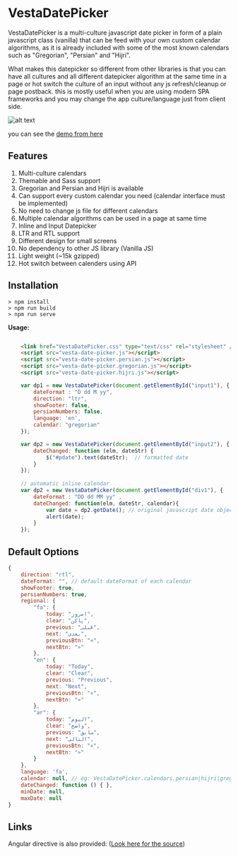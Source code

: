 # VestaDatePicker

VestaDatePicker is a multi-culture javascript date picker in form of a plain javascript class (vanilla) that can be feed with your own custom calendar algorithms, as it is already included with some of the most known calendars such as "Gregorian", "Persian" and "Hijri".

What makes this datepicker so different from other libraries is that you can have all cultures and all different datepicker algorithm at the same time in a page or hot switch the culture of an input without any js refresh/cleanup or page postback. this is mostly useful when you are using modern SPA frameworks and you may change the app culture/language just from client side.

![alt text](http://uupload.ir/files/o7p3_datepicker.jpg)

you can see the [demo from here](https://vestadp-fe09a.web.app/)


## Features

1. Multi-culture calendars
2. Themable and Sass support
3. Gregorian and Persian and Hijri is available
4. Can support every custom calendar you need (calendar interface must be implemented)
5. No need to change js file for different calendars
6. Multiple calendar algorithms can be used in a page at same time
7. Inline and Input Datepicker
8. LTR and RTL support
9. Different design for small screens
10. No dependency to other JS library (Vanilla JS)
11. Light weight (~15k gzipped)
12. Hot switch between calenders using API

## Installation

```
> npm install
> npm run build
> npm run serve
```

**Usage:**

```html

    <link href="VestaDatePicker.css" type="text/css" rel="stylesheet" />
    <script src="vesta-date-picker.js"></script>
    <script src="vesta-date-picker.persian.js"></script>
    <script src="vesta-date-picker.gregorian.js"></script>
    <script src="vesta-date-picker.hijri.js"></script>
```

```javascript
    var dp1 = new VestaDatePicker(document.getElementById("input1"), {
        dateFormat : "D dd M yy",
        direction: "ltr",
        showFooter: false,
        persianNumbers: false,
        language: 'en',
        calendar: "gregorian"
    });

    var dp2 = new VestaDatePicker(document.getElementById("input2"), {
        dateChanged: function (elm, dateStr) {
            $("#pdate").text(dateStr);  // formatted date
        }
    });
    
    // automatic inline calendar
    var dp2 = new VestaDatePicker(document.getElementById("div1"), {                
        dateFormat : "DD dd MM yy" ,
        dateChanged: function(elm, dateStr, calendar){
            var date = dp2.getDate(); // original javascript date object
            alert(date);
        }
    });
```

## Default Options

```javascript
{
    direction: "rtl",
    dateFormat: "", // default dateFormat of each calendar
    showFooter: true,
    persianNumbers: true,
    regional: {
        "fa": {
            today: "امروز",
            clear: "پاکن",
            previous: "قبلی",
            next: "بعدی",
            previousBtn: "«",
            nextBtn: "»"
        },
        "en": {
            today: "Today",
            clear: "Clear",
            previous: "Previous",
            next: "Next",
            previousBtn: "«",
            nextBtn: "»"
        },
        "ar": {
            today: "الیوم",
            clear: "واضح",
            previous: "سابق",
            next: "التالی",
            previousBtn: "«",
            nextBtn: "»"
        }
    },
    language: 'fa',
    calendar: null, // eg: VestaDatePicker.calendars.persian|hijri|gregorian
    dateChanged: function () { },
    minDate: null,
    maxDate: null
}
```

Links
-------

Angular directive is also provided: ([Look here for the source](https://github.com/eleboys/ng-vestadp))
